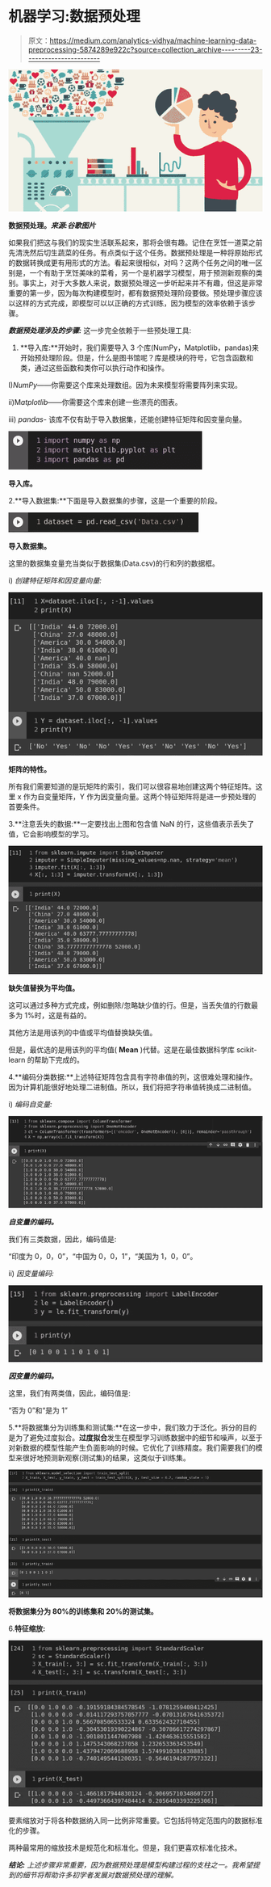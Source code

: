 # 机器学习:数据预处理

> 原文：<https://medium.com/analytics-vidhya/machine-learning-data-preprocessing-5874289e922c?source=collection_archive---------23----------------------->

![](img/60521928cf1449fc3b7583237532b904.png)

**数据预处理。*来源:谷歌图片***

如果我们把这与我们的现实生活联系起来，那将会很有趣。记住在烹饪一道菜之前先清洗然后切生蔬菜的任务。有点类似于这个任务。数据预处理是一种将原始形式的数据转换成更有用形式的方法。看起来很相似，对吗？这两个任务之间的唯一区别是，一个有助于烹饪美味的菜肴，另一个是机器学习模型，用于预测新观察的类别。事实上，对于大多数人来说，数据预处理这一步听起来并不有趣，但这是非常重要的第一步，因为每次构建模型时，都有数据预处理阶段要做。预处理步骤应该以这样的方式完成，即模型可以以正确的方式训练，因为模型的效率依赖于该步骤。

***数据预处理涉及的步骤:*** 这一步完全依赖于一些预处理工具:

1.  **导入库:**开始时，我们需要导入 3 个库(NumPy，Matplotlib，pandas)来开始预处理阶段。但是，什么是图书馆呢？库是模块的符号，它包含函数和类，通过这些函数和类你可以执行动作和操作。

I)*NumPy*——你需要这个库来处理数组。因为未来模型将需要阵列来实现。

ii)M*atplotlib*——你需要这个库来创建一些漂亮的图表。

iii) *pandas-* 该库不仅有助于导入数据集，还能创建特征矩阵和因变量向量。

![](img/818c914ff4a3a1bce5a144a7e84cbf8c.png)

**导入库。**

2.**导入数据集:**下面是导入数据集的步骤，这是一个重要的阶段。

![](img/bd6e819152658c7c9a6800a28b2adc55.png)

**导入数据集。**

这里的数据集变量充当类似于数据集(Data.csv)的行和列的数据框。

i) *创建特征矩阵和因变量向量:*

![](img/b80129ce43996ea15cc9cd1b1059ff2f.png)

**矩阵的特性。**

所有我们需要知道的是玩矩阵的索引，我们可以很容易地创建这两个特征矩阵。这里 x 作为自变量矩阵，Y 作为因变量向量。这两个特征矩阵将是进一步预处理的首要条件。

3.**注意丢失的数据:**一定要找出上图和包含值 NaN 的行，这些值表示丢失了值，它会影响模型的学习。

![](img/a4b2de6459ad6124c70e4dce25b0fe7f.png)

**缺失值替换为平均值。**

这可以通过多种方式完成，例如删除/忽略缺少值的行。但是，当丢失值的行数最多为 1%时，这是有益的。

其他方法是用该列的中值或平均值替换缺失值。

但是，最优选的是用该列的平均值( **Mean** )代替。这是在最佳数据科学库 scikit-learn 的帮助下完成的。

4.**编码分类数据:**上述特征矩阵包含具有字符串值的列，这很难处理和操作。因为计算机能很好地处理二进制值。所以，我们将把字符串值转换成二进制值。

i) *编码自变量:*

![](img/d3faf9d6b6dec7f1e9191202606fa083.png)

***自变量的编码。***

我们有三类数据，因此，编码值是:

“印度为 0，0，0”，“中国为 0，0，1”，“美国为 1，0，0”。

ii) *因变量编码:*

![](img/bce552c3ed9ce5352c493ef2e257dd53.png)

***因变量的编码。***

这里，我们有两类值，因此，编码值是:

“否为 0”和“是为 1”

5.**将数据集分为训练集和测试集:**在这一步中，我们致力于泛化。拆分的目的是为了避免过度拟合。**过度拟合**发生在模型学习训练数据中的细节和噪声，以至于对新数据的模型性能产生负面影响的时候。它优化了训练精度。我们需要我们的模型来很好地预测新观察(测试集)的结果，这类似于训练集。

![](img/81387ca7039191cd0bff1ed855a53760.png)

**将数据集分为 80%的训练集和 20%的测试集。**

6.**特征缩放:**

![](img/d556004c9b92c479964f233b67716be6.png)

要素缩放对于将各种数据纳入同一比例非常重要。它包括将特定范围内的数据标准化的步骤。

两种最常用的缩放技术是规范化和标准化。但是，我们更喜欢标准化技术。

***结论:*** *上述步骤非常重要，因为数据预处理是模型构建过程的支柱之一。我希望提到的细节将帮助许多初学者发展对数据预处理的理解。*